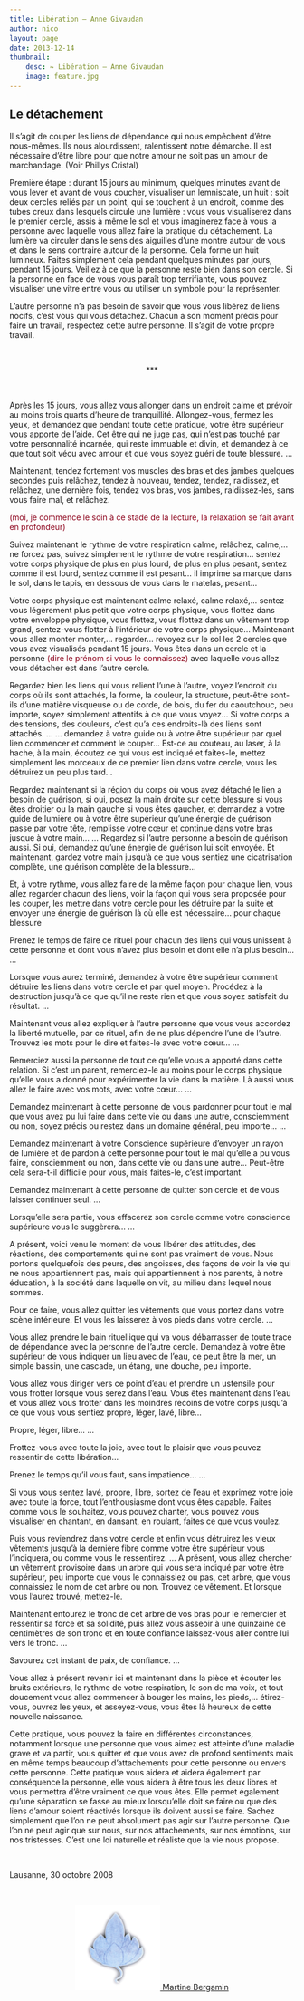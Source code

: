 ```yaml
---
title: Libération — Anne Givaudan
author: nico
layout: page
date: 2013-12-14
thumbnail:
    desc: ❧ Libération — Anne Givaudan
    image: feature.jpg
---
```


<h2>Le détachement</h2>
Il s’agit de couper les liens de dépendance qui nous empêchent d’être nous-mêmes.
Ils nous alourdissent, ralentissent notre démarche.
Il est nécessaire d’être libre pour que notre amour ne soit pas un amour de marchandage.
(Voir Phillys Cristal)

Première étape : durant 15 jours au minimum, quelques minutes avant de vous lever et avant de vous coucher, visualiser un lemniscate, un huit : soit deux cercles reliés par un point, qui se touchent à un endroit, comme des tubes creux dans lesquels circule une lumière : vous vous visualiserez dans le premier cercle, assis à même le sol et vous imaginerez face à vous la personne avec laquelle vous allez faire la pratique du détachement.
La lumière va circuler dans le sens des aiguilles d’une montre autour de vous et dans le sens contraire autour de la personne. Cela forme un huit lumineux. Faites simplement cela pendant quelques minutes par jours, pendant 15 jours. Veillez à ce que la personne reste bien dans son cercle.
Si la personne en face de vous vous paraît trop terrifiante, vous pouvez visualiser une vitre entre vous ou utiliser un symbole pour la représenter.

L’autre personne n’a pas besoin de savoir que vous vous libérez de liens nocifs, c’est vous qui vous détachez. Chacun a son moment précis pour faire un travail, respectez cette autre personne. Il s’agit de votre propre travail.

&nbsp;
<p style="text-align: center;">***</p>
&nbsp;

Après les 15 jours, vous allez vous allonger dans un endroit calme et prévoir au moins trois quarts d’heure de tranquillité.
Allongez-vous, fermez les yeux, et demandez que pendant toute cette pratique, votre être supérieur vous apporte de l’aide. Cet être qui ne juge pas, qui n’est pas touché par votre personnalité incarnée, qui reste immuable et divin, et demandez à ce que tout soit vécu avec amour et que vous soyez guéri de toute blessure.
…

Maintenant, tendez fortement vos muscles des bras et des jambes quelques secondes puis relâchez, tendez à nouveau, tendez, tendez, raidissez, et relâchez, une dernière fois, tendez vos bras, vos jambes, raidissez-les, sans vous faire mal, et relâchez.

<span style="color: #8c001a;">(moi, je commence le soin à ce stade de la lecture, la relaxation se fait avant en profondeur)</span>

Suivez maintenant le rythme de votre respiration calme, relâchez, calme,… ne forcez pas, suivez simplement le rythme de votre respiration… sentez votre corps physique de plus en plus lourd, de plus en plus pesant, sentez comme il est lourd, sentez comme il est pesant… il imprime sa marque dans le sol, dans le tapis, en dessous de vous dans le matelas, pesant…

Votre corps physique est maintenant calme relaxé, calme relaxé,… sentez-vous légèrement plus petit que votre corps physique, vous flottez dans votre enveloppe physique, vous flottez, vous flottez dans un vêtement trop grand, sentez-vous flotter à l’intérieur de votre corps physique…
Maintenant vous allez monter monter,… regarder… revoyez sur le sol les 2 cercles que vous avez visualisés pendant 15 jours.
Vous êtes dans un cercle et la personne <span style="color: #8c001a;">(dire le prénom si vous le connaissez)</span> avec laquelle vous allez vous détacher est dans l’autre cercle.

Regardez bien les liens qui vous relient l’une à l’autre, voyez l’endroit du corps où ils sont attachés, la forme, la couleur, la structure, peut-être sont-ils d’une matière visqueuse ou de corde, de bois, du fer du caoutchouc, peu importe, soyez simplement attentifs à ce que vous voyez…
Si votre corps a des tensions, des douleurs, c’est qu’à ces endroits-là des liens sont attachés.
…
… demandez à votre guide ou à votre être supérieur par quel lien commencer et comment le couper…
Est-ce au couteau, au laser, à la hache, à la main, écoutez ce qui vous est indiqué et faites-le, mettez simplement les morceaux de ce premier lien dans votre cercle, vous les détruirez un peu plus tard…

Regardez maintenant si la région du corps où vous avez détaché le lien a besoin de guérison, si oui, posez la main droite sur cette blessure si vous êtes droitier ou la main gauche si vous êtes gaucher, et demandez à votre guide de lumière ou à votre être supérieur qu’une énergie de guérison passe par votre tête, remplisse votre cœur et continue dans votre bras jusque à votre main…
…
Regardez si l’autre personne a besoin de guérison aussi. Si oui, demandez qu’une énergie de guérison lui soit envoyée.
Et maintenant, gardez votre main jusqu’à ce que vous sentiez une cicatrisation complète, une guérison complète de la blessure…

Et, à votre rythme, vous allez faire de la même façon pour chaque lien, vous allez regarder chacun des liens, voir la façon qui vous sera proposée pour les couper, les mettre dans votre cercle pour les détruire par la suite et envoyer une énergie de guérison là où elle est nécessaire… pour chaque blessure

Prenez le temps de faire ce rituel pour chacun des liens qui vous unissent à cette personne et dont vous n’avez plus besoin et dont elle n’a plus besoin…
…

Lorsque vous aurez terminé, demandez à votre être supérieur comment détruire les liens dans votre cercle et par quel moyen.
Procédez à la destruction jusqu’à ce que qu’il ne reste rien et que vous soyez satisfait du résultat.
…

Maintenant vous allez expliquer à l’autre personne que vous vous accordez la liberté mutuelle, par ce rituel, afin de ne plus dépendre l’une de l’autre.
Trouvez les mots pour le dire et faites-le avec votre cœur…
…

Remerciez aussi la personne de tout ce qu’elle vous a apporté dans cette relation. Si c’est un parent, remerciez-le au moins pour le corps physique qu’elle vous a donné pour expérimenter la vie dans la matière. Là aussi vous allez le faire avec vos mots, avec votre cœur…
…

Demandez maintenant à cette personne de vous pardonner pour tout le mal que vous avez pu lui faire dans cette vie ou dans une autre, consciemment ou non, soyez précis ou restez dans un domaine général, peu importe…
…

Demandez maintenant à votre Conscience supérieure d’envoyer un rayon de lumière et de pardon à cette personne pour tout le mal qu’elle a pu vous faire, consciemment ou non, dans cette vie ou dans une autre…
Peut-être cela sera-t-il difficile pour vous, mais faites-le, c’est important.

Demandez maintenant à cette personne de quitter son cercle et de vous laisser continuer seul.
…

Lorsqu’elle sera partie, vous effacerez son cercle comme votre conscience supérieure vous le suggèrera…
…

A présent, voici venu le moment de vous libérer des attitudes, des réactions, des comportements qui ne sont pas vraiment de vous. Nous portons quelquefois des peurs, des angoisses, des façons de voir la vie qui ne nous appartiennent pas, mais qui appartiennent à nos parents, à notre éducation, à la société dans laquelle on vit, au milieu dans lequel nous sommes.

Pour ce faire, vous allez quitter les vêtements que vous portez dans votre scène intérieure. Et vous les laisserez à vos pieds dans votre cercle.
…

Vous allez prendre le bain rituellique qui va vous débarrasser de toute trace de dépendance avec la personne de l’autre cercle.
Demandez à votre être supérieur de vous indiquer un lieu avec de l’eau, ce peut être la mer, un simple bassin, une cascade, un étang, une douche, peu importe.

Vous allez vous diriger vers ce point d’eau et prendre un ustensile pour vous frotter lorsque vous serez dans l’eau. Vous êtes maintenant dans l’eau et vous allez vous frotter dans les moindres recoins de votre corps jusqu’à ce que vous vous sentiez propre, léger, lavé, libre…

Propre, léger, libre…
…

Frottez-vous avec toute la joie, avec tout le plaisir que vous pouvez ressentir de cette libération…

Prenez le temps qu’il vous faut, sans impatience…
…

Si vous vous sentez lavé, propre, libre, sortez de l’eau et exprimez votre joie avec toute la force, tout l’enthousiasme dont vous êtes capable.
Faites comme vous le souhaitez, vous pouvez chanter, vous pouvez vous visualiser en chantant, en dansant, en roulant, faites ce que vous voulez.

Puis vous reviendrez dans votre cercle et enfin vous détruirez les vieux vêtements jusqu’à la dernière fibre comme votre être supérieur vous l’indiquera, ou comme vous le ressentirez.
…
A présent, vous allez chercher un vêtement provisoire dans un arbre qui vous sera indiqué par votre être supérieur, peu importe que vous le connaissiez ou pas, cet arbre, que vous connaissiez le nom de cet arbre ou non. Trouvez ce vêtement. Et lorsque vous l’aurez trouvé, mettez-le.

Maintenant entourez le tronc de cet arbre de vos bras pour le remercier et ressentir sa force et sa solidité, puis allez vous asseoir à une quinzaine de centimètres de son tronc et en toute confiance laissez-vous aller contre lui vers le tronc.
…

Savourez cet instant de paix, de confiance.
…

Vous allez à présent revenir ici et maintenant dans la pièce et écouter les bruits extérieurs, le rythme de votre respiration, le son de ma voix, et tout doucement vous allez commencer à bouger les mains, les pieds,… étirez-vous, ouvrez les yeux, et asseyez-vous, vous êtes là heureux de cette nouvelle naissance.

Cette pratique, vous pouvez la faire en différentes circonstances, notamment lorsque une personne que vous aimez est atteinte d’une maladie grave et va partir, vous quitter et que vous avez de profond sentiments mais en même temps beaucoup d’attachements pour cette personne ou envers cette personne. Cette pratique vous aidera et aidera également par conséquence la personne, elle vous aidera à être tous les deux libres et vous permettra d’être vraiment ce que vous êtes. Elle permet également qu’une séparation se fasse au mieux lorsqu’elle doit se faire ou que des liens d’amour soient réactivés lorsque ils doivent aussi se faire. Sachez simplement que l’on ne peut absolument pas agir sur l’autre personne. Que l’on ne peut agir que sur nous, sur nos attachements, sur nos émotions, sur nos tristesses. C’est une loi naturelle et réaliste que la vie nous propose.

&nbsp;

Lausanne, 30 octobre 2008

&nbsp;
<p style="text-align: center;"><a href="/therapeutes/martine-bergamin/"><img class="aligncenter size-thumbnail wp-image-220" src="./images/feuille_martine_bergamin-150x150.png" alt="feuille_martine_bergamin" width="150" height="150" />
Martine Bergamin</a></p>
